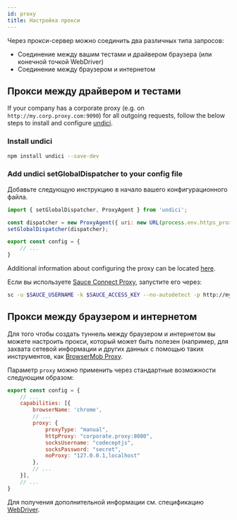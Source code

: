 ```yaml
---
id: proxy
title: Настройка прокси
---
```


Через прокси-сервер можно соединить два различных типа запросов:

- Соединение между вашим тестами и драйвером браузера (или конечной точкой WebDriver)
- Соединение между браузером и интернетом

## Прокси между драйвером и тестами

If your company has a corporate proxy (e.g. on `http://my.corp.proxy.com:9090`) for all outgoing requests, follow the below steps to install and configure [undici](https://github.com/nodejs/undici).

### Install undici

```bash npm2yarn
npm install undici --save-dev
```

### Add undici setGlobalDispatcher to your config file

Добавьте следующую инструкцию в начало вашего конфигурационного файла.

```js title="wdio.conf.js"
import { setGlobalDispatcher, ProxyAgent } from 'undici';

const dispatcher = new ProxyAgent({ uri: new URL(process.env.https_proxy).toString() });
setGlobalDispatcher(dispatcher);

export const config = {
    // ...
}
```
Additional information about configuring the proxy can be located [here](https://github.com/nodejs/undici/blob/main/docs/api/ProxyAgent.md).

Если вы используете [Sauce Connect Proxy](https://docs.saucelabs.com/secure-connections/#sauce-connect-proxy), запустите его через:

```sh
sc -u $SAUCE_USERNAME -k $SAUCE_ACCESS_KEY --no-autodetect -p http://my.corp.proxy.com:9090
```

## Прокси между браузером и интернетом

Для того чтобы создать туннель между браузером и интернетом вы можете настроить прокси, который может быть полезен (например, для захвата сетевой информации и других данных с помощью таких инструментов, как [BrowserMob Proxy](https://github.com/lightbody/browsermob-proxy).

Параметр `proxy` можно применить через стандартные возможности следующим образом:

```js title="wdio.conf.js"
export const config = {
    // ...
    capabilities: [{
        browserName: 'chrome',
        // ...
        proxy: {
            proxyType: "manual",
            httpProxy: "corporate.proxy:8080",
            socksUsername: "codeceptjs",
            socksPassword: "secret",
            noProxy: "127.0.0.1,localhost"
        },
        // ...
    }],
    // ...
}
```

Для получения дополнительной информации см. спецификацию [WebDriver](https://w3c.github.io/webdriver/#proxy).
